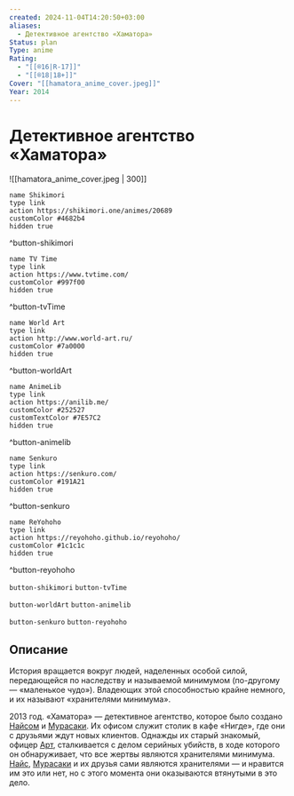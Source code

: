 ```yaml
---
created: 2024-11-04T14:20:50+03:00
aliases:
  - Детективное агентство «Хаматора»
Status: plan
Type: anime
Rating:
  - "[[®️16|R-17]]"
  - "[[®️18|18+]]"
Cover: "[[hamatora_anime_cover.jpeg]]"
Year: 2014
---
```


# Детективное агентство «Хаматора»

![[hamatora_anime_cover.jpeg | 300]]

```button
name Shikimori
type link
action https://shikimori.one/animes/20689
customColor #4682b4
hidden true
```
^button-shikimori

```button
name TV Time
type link
action https://www.tvtime.com/
customColor #997f00
hidden true
```
^button-tvTime

```button
name World Art
type link
action http://www.world-art.ru/
customColor #7a0000
hidden true
```
^button-worldArt

```button
name AnimeLib
type link
action https://anilib.me/
customColor #252527
customTextColor #7E57C2
hidden true
```
^button-animelib

```button
name Senkuro
type link
action https://senkuro.com/
customColor #191A21
hidden true
```
^button-senkuro

```button
name ReYohoho
type link
action https://reyohoho.github.io/reyohoho/
customColor #1c1c1c
hidden true
```
^button-reyohoho

`button-shikimori` `button-tvTime`

`button-worldArt` `button-animelib`

`button-senkuro` `button-reyohoho`

## Описание

История вращается вокруг людей, наделенных особой силой, передающейся по наследству и называемой минимумом (по-другому — «маленькое чудо»). Владеющих этой способностью крайне немного, и их называют «хранителями минимума».

2013 год. «Хаматора» — детективное агентство, которое было создано [Найсом](https://shikimori.one/characters/93431-nice) и [Мурасаки](https://shikimori.one/characters/z93433-murasaki). Их офисом служит столик в кафе «Нигде», где они с друзьями ждут новых клиентов. Однажды их старый знакомый, офицер [Арт](https://shikimori.one/characters/93437-art), сталкивается с делом серийных убийств, в ходе которого он обнаруживает, что все жертвы являются хранителями минимума. [Найс](https://shikimori.one/characters/93431-nice), [Мурасаки](https://shikimori.one/characters/z93433-murasaki) и их друзья сами являются хранителями — и нравится им это или нет, но с этого момента они оказываются втянутыми в это дело.
